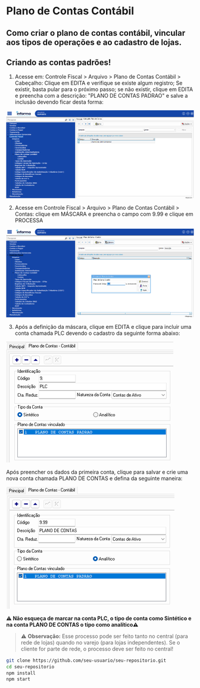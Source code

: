 # Plano de Contas Contábil

## Como criar o plano de contas contábil, vincular aos tipos de operações e ao cadastro de lojas.




## Criando as contas padrões!
1. Acesse em: Controle Fiscal > Arquivo > Plano de Contas Contábil > Cabeçalho: 
Clique em EDITA e verifique se existe algum registro; Se existir, basta pular para o próximo passo; se não existir, clique em EDITA e preencha com a descrição: "PLANO DE CONTAS PADRAO" e salve a inclusão devendo ficar desta forma:

![Exemplo Local](./img/plano-de-contas.png)

2. Acesse em Controle Fiscal > Arquivo > Plano de Contas Contábil > Contas: clique em MÁSCARA e preencha o campo com 9.99 e clique em PROCESSA

![Exemplo Local](./img/mascara.png)

3. Após a definição da máscara, clique em EDITA e clique para incluir uma conta chamada PLC devendo o cadastro da seguinte forma abaixo:

![Exemplo Local](./img/plc.png)

Após preencher os dados da primeira conta, clique para salvar e crie uma nova conta chamada PLANO DE CONTAS e defina da seguinte maneira:

![Exemplo Local](./img/planodecontas.png)


**⚠️ Não esqueça de marcar na conta PLC, o tipo de conta como Sintético e na conta PLANO DE CONTAS o tipo como analítico⚠️**


> ⚠️ **Observação:** Esse processo pode ser feito tanto no central (para rede de lojas) quando no varejo (para lojas independentes). Se o cliente for parte de rede, o processo deve ser feito no central!

```bash
git clone https://github.com/seu-usuario/seu-repositorio.git
cd seu-repositorio
npm install
npm start
